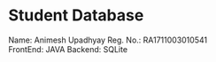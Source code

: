 # Student Database
Name: Animesh Upadhyay
Reg. No.: RA1711003010541   
FrontEnd: JAVA
Backend: SQLite
